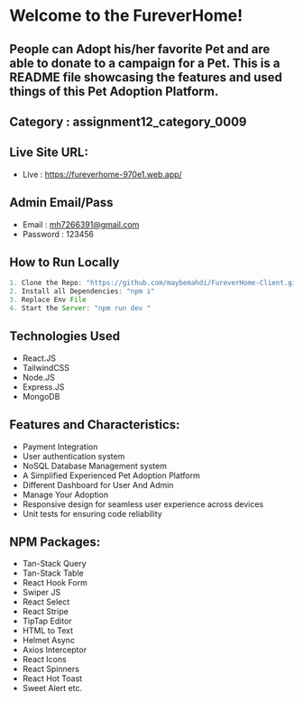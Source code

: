 # Welcome to the FureverHome!
## People can Adopt his/her favorite Pet and are able to donate to a campaign for a Pet. This is a README file showcasing the features and used things of this Pet Adoption Platform.

## Category : assignment12_category_0009

## Live Site URL:

- Live : https://fureverhome-970e1.web.app/

## Admin Email/Pass

- Email : mh7266391@gmail.com
- Password : 123456

## How to Run Locally

```js
1. Clone the Repo: "https://github.com/maybemahdi/FureverHome-Client.git"
2. Install all Dependencies: "npm i"
3. Replace Env File
4. Start the Server: "npm run dev "
```

## Technologies Used

- React.JS
- TailwindCSS
- Node.JS
- Express.JS
- MongoDB

## Features and Characteristics:

- Payment Integration
- User authentication system
- NoSQL Database Management system
- A Simplified Experienced Pet Adoption Platform
- Different Dashboard for User And Admin
- Manage Your Adoption
- Responsive design for seamless user experience across devices
- Unit tests for ensuring code reliability

## NPM Packages:

- Tan-Stack Query
- Tan-Stack Table
- React Hook Form
- Swiper JS
- React Select
- React Stripe
- TipTap Editor
- HTML to Text
- Helmet Async
- Axios Interceptor
- React Icons
- React Spinners
- React Hot Toast
- Sweet Alert etc.
